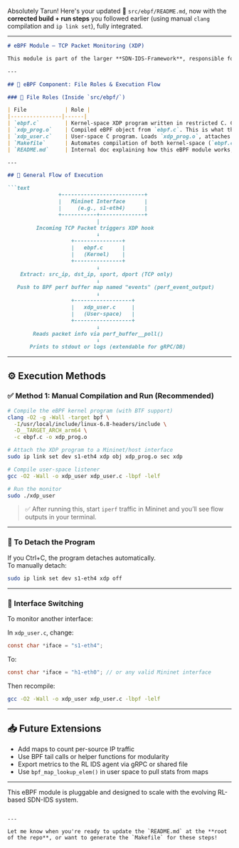 Absolutely Tarun! Here's your updated 📄 `src/ebpf/README.md`, now with the **corrected build + run steps** you followed earlier (using manual `clang` compilation and `ip link set`), fully integrated.

---

```markdown
# eBPF Module – TCP Packet Monitoring (XDP)

This module is part of the larger **SDN-IDS-Framework**, responsible for real-time monitoring of TCP packets at the data plane using **eBPF/XDP**. It enables high-performance flow visibility directly at the network interface level.

---

## 📘 eBPF Component: File Roles & Execution Flow

### 📁 File Roles (Inside `src/ebpf/`)

| File            | Role |
|----------------|------|
| `ebpf.c`        | Kernel-space XDP program written in restricted C. Captures TCP packets and pushes metadata (src IP, dst IP, ports) to user space via a perf event map. |
| `xdp_prog.o`    | Compiled eBPF object from `ebpf.c`. This is what the kernel actually loads. |
| `xdp_user.c`    | User-space C program. Loads `xdp_prog.o`, attaches it to an interface (e.g., `s1-eth4`), listens for perf events, and prints TCP flow data in real-time. |
| `Makefile`      | Automates compilation of both kernel-space (`ebpf.c`) and user-space (`xdp_user.c`). |
| `README.md`     | Internal doc explaining how this eBPF module works, how to build and use it. |

---

## 🔁 General Flow of Execution

```text
                +--------------------------+
                |   Mininet Interface      |
                |     (e.g., s1-eth4)      |
                +-----------+--------------+
                            |
         Incoming TCP Packet triggers XDP hook
                            ↓
                    +---------------+
                    |   ebpf.c      |
                    |   (Kernel)    |
                    +---------------+
                            ↓
    Extract: src_ip, dst_ip, sport, dport (TCP only)
                            ↓
   Push to BPF perf buffer map named "events" (perf_event_output)
                            ↓
                    +------------------+
                    |   xdp_user.c     |
                    |   (User-space)   |
                    +------------------+
                            ↓
        Reads packet info via perf_buffer__poll()
                            ↓
       Prints to stdout or logs (extendable for gRPC/DB)
```

---

## ⚙️ Execution Methods

### ✅ Method 1: **Manual Compilation and Run (Recommended)**

```bash
# Compile the eBPF kernel program (with BTF support)
clang -O2 -g -Wall -target bpf \
  -I/usr/local/include/linux-6.8-headers/include \
  -D__TARGET_ARCH_arm64 \
  -c ebpf.c -o xdp_prog.o

# Attach the XDP program to a Mininet/host interface
sudo ip link set dev s1-eth4 xdp obj xdp_prog.o sec xdp

# Compile user-space listener
gcc -O2 -Wall -o xdp_user xdp_user.c -lbpf -lelf

# Run the monitor
sudo ./xdp_user
```

> ✅ After running this, start `iperf` traffic in Mininet and you’ll see flow outputs in your terminal.

---

### 🛑 To Detach the Program

If you Ctrl+C, the program detaches automatically.  
To manually detach:

```bash
sudo ip link set dev s1-eth4 xdp off
```

---

### 🔄 Interface Switching

To monitor another interface:

In `xdp_user.c`, change:

```c
const char *iface = "s1-eth4";
```

To:

```c
const char *iface = "h1-eth0"; // or any valid Mininet interface
```

Then recompile:
```bash
gcc -O2 -Wall -o xdp_user xdp_user.c -lbpf -lelf
```

---

## 📥 Future Extensions

- Add maps to count per-source IP traffic
- Use BPF tail calls or helper functions for modularity
- Export metrics to the RL IDS agent via gRPC or shared file
- Use `bpf_map_lookup_elem()` in user space to pull stats from maps

---

This eBPF module is pluggable and designed to scale with the evolving RL-based SDN-IDS system.
```

---

Let me know when you're ready to update the `README.md` at the **root of the repo**, or want to generate the `Makefile` for these steps!
